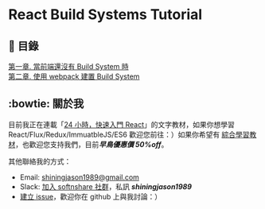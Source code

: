 # React Build Systems Tutorial


## :scroll: 目錄

[第一章. 當前端還沒有 Build System 時](https://github.com/shiningjason1989/react-build-systems-tutorial/tree/master/1_default)  
[第二章. 使用 webpack 建置 Build System](https://github.com/shiningjason1989/react-build-systems-tutorial/tree/master/2_webpack)


## :bowtie: 關於我

目前我正在連載「[24 小時，快速入門 React](https://github.com/shiningjason1989/react-quick-tutorial)」的文字教材，如果你想學習 React/Flux/Redux/ImmuatbleJS/ES6 歡迎您前往：）如果你希望有 [綜合學習教材](https://4cats.teachable.com/courses/24hrs-react-101)，也歡迎您支持我們，目前***早鳥優惠價 50%off***。

其他聯絡我的方式：

- Email: shiningjason1989@gmail.com
- Slack: [加入 softnshare 社群](https://softnshare.slack.com/)，私訊 ***shiningjason1989***
- [建立 issue](https://github.com/shiningjason1989/react-build-systems-tutorial/issues/new)，歡迎你在 github 上與我討論：）
